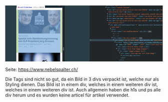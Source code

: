 ![alt text](image.png)

Seite: https://www.nebelspalter.ch/

Die Tags sind nicht so gut, da ein Bild in 3 divs verpackt ist, welche nur als Styling dienen. Das Bild ist in einem div, welches in einem weiteren div ist, welches in einem weiteren div ist. Auch allgemein haben die h1s und ps alle div herum und es wurden keine articel für artikel verwendet.
